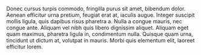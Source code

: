 
Donec cursus turpis commodo, fringilla purus sit amet, bibendum dolor. Aenean efficitur urna pretium, feugiat erat at, iaculis augue. Integer suscipit mollis ligula, quis dapibus risus pharetra a. Nulla a congue mauris, nec congue ante. Aliquam vel nibh quis libero dignissim aliquet. Aliquam eget quam maximus, pharetra ligula in, condimentum nulla. Quisque quam urna, tincidunt ut dictum at, volutpat in mauris. Morbi quis elementum elit, laoreet efficitur lorem.

